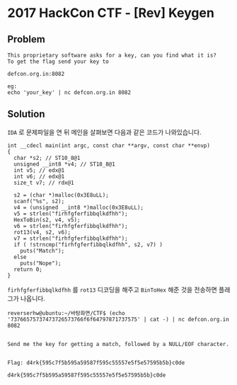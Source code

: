 # 2017 HackCon CTF - [Rev] Keygen
## Problem
```
This proprietary software asks for a key, can you find what it is?
To get the flag send your key to

defcon.org.in:8082

eg:
echo 'your_key' | nc defcon.org.in 8082
```
## Solution
`IDA` 로 문제파일을 연 뒤 메인을 살펴보면 다음과 같은 코드가 나와있습니다.
```
int __cdecl main(int argc, const char **argv, const char **envp)
{
  char *s2; // ST10_8@1
  unsigned __int8 *v4; // ST18_8@1
  int v5; // edx@1
  int v6; // edx@1
  size_t v7; // rdx@1

  s2 = (char *)malloc(0x3E8uLL);
  scanf("%s", s2);
  v4 = (unsigned __int8 *)malloc(0x3E8uLL);
  v5 = strlen("firhfgferfibbqlkdfhh");
  HexToBin(s2, v4, v5);
  v6 = strlen("firhfgferfibbqlkdfhh");
  rot13(v4, s2, v6);
  v7 = strlen("firhfgferfibbqlkdfhh");
  if ( !strncmp("firhfgferfibbqlkdfhh", s2, v7) )
    puts("Match");
  else
    puts("Nope");
  return 0;
}
```

`firhfgferfibbqlkdfhh` 를 `rot13` 디코딩을 해주고 `BinToHex` 해준 것을 전송하면 플래그가 나옵니다.

```
reverserhw@ubuntu:~/바탕화면/CTF$ (echo '73766575737473726573766f6f64797871737575' | cat -) | nc defcon.org.in 8082


Send me the key for getting a match, followed by a NULL/EOF character.


Flag: d4rk{595c7f5b595a59587f595c55557e5f5e57595b5b}c0de
```

`d4rk{595c7f5b595a59587f595c55557e5f5e57595b5b}c0de`
